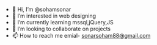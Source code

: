 - 👋 Hi, I’m @sohamsonar
- 👀 I’m interested in web designing 
- 🌱 I’m currently learning mssql,jQuery,JS
- 💞️ I’m looking to collaborate on projects
- 📫 How to reach me emial- sonarsoham88@gmail.com

<!---
sohamsonar/sohamsonar is a ✨ special ✨ repository because its `README.md` (this file) appears on your GitHub profile.
You can click the Preview link to take a look at your changes.
--->
